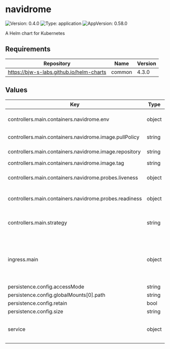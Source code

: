 # navidrome

![Version: 0.4.0](https://img.shields.io/badge/Version-0.4.0-informational?style=flat-square) ![Type: application](https://img.shields.io/badge/Type-application-informational?style=flat-square) ![AppVersion: 0.58.0](https://img.shields.io/badge/AppVersion-0.58.0-informational?style=flat-square)

A Helm chart for Kubernetes

## Requirements

| Repository | Name | Version |
|------------|------|---------|
| https://bjw-s-labs.github.io/helm-charts | common | 4.3.0 |

## Values

| Key | Type | Default | Description |
|-----|------|---------|-------------|
| controllers.main.containers.navidrome.env | object | See [values.yaml](./values.yaml) | environment variables. [[ref]](https://www.navidrome.org/docs/usage/configuration-options/#environment-variables) |
| controllers.main.containers.navidrome.image.pullPolicy | string | `"IfNotPresent"` | image pull policy |
| controllers.main.containers.navidrome.image.repository | string | `"deluan/navidrome"` | image repository |
| controllers.main.containers.navidrome.image.tag | string | `"0.58.0"` | image tag |
| controllers.main.containers.navidrome.probes.liveness | object | `{"path":"/ping","type":"HTTP"}` | Configures liveness probe |
| controllers.main.containers.navidrome.probes.readiness | object | `{"path":"/ping","type":"HTTP"}` | Configures readiness probe |
| controllers.main.strategy | string | `"RollingUpdate"` | Set the controller upgrade strategy |
| ingress.main | object | See [values.yaml](./values.yaml) | Enable and configure ingress settings for the chart under this key. |
| persistence.config.accessMode | string | `"ReadWriteOnce"` |  |
| persistence.config.globalMounts[0].path | string | `"/config"` |  |
| persistence.config.retain | bool | `true` |  |
| persistence.config.size | string | `"800Mi"` |  |
| service | object | See [values.yaml](./values.yaml) | Configures service settings for the chart. |

